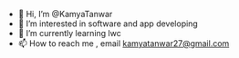 - 👋 Hi, I’m @KamyaTanwar
- 👀 I’m interested in software and app developing
- 🌱 I’m currently learning lwc
- 📫 How to reach me , email kamyatanwar27@gmail.com

<!---
KamyaTanwar/KamyaTanwar is a ✨ special ✨ repository because its `README.md` (this file) appears on your GitHub profile.
You can click the Preview link to take a look at your changes.
--->
